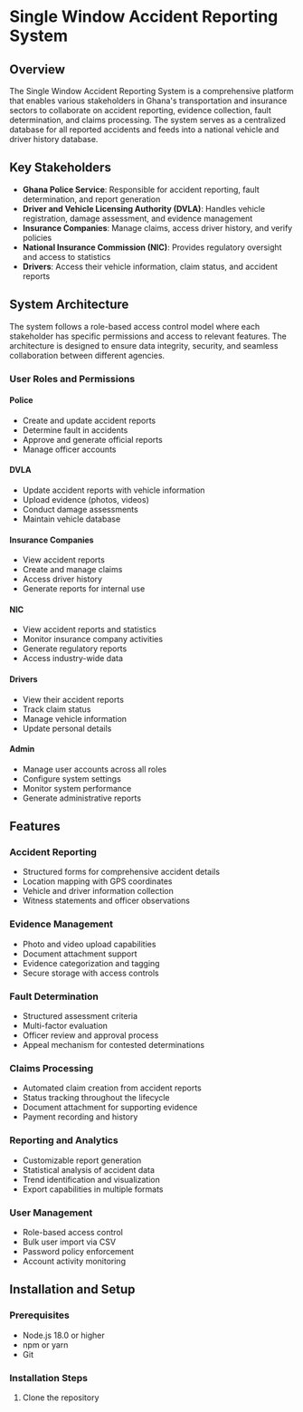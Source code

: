 # Single Window Accident Reporting System

## Overview

The Single Window Accident Reporting System is a comprehensive platform that enables various stakeholders in Ghana's transportation and insurance sectors to collaborate on accident reporting, evidence collection, fault determination, and claims processing. The system serves as a centralized database for all reported accidents and feeds into a national vehicle and driver history database.

## Key Stakeholders

- **Ghana Police Service**: Responsible for accident reporting, fault determination, and report generation
- **Driver and Vehicle Licensing Authority (DVLA)**: Handles vehicle registration, damage assessment, and evidence management
- **Insurance Companies**: Manage claims, access driver history, and verify policies
- **National Insurance Commission (NIC)**: Provides regulatory oversight and access to statistics
- **Drivers**: Access their vehicle information, claim status, and accident reports

## System Architecture

The system follows a role-based access control model where each stakeholder has specific permissions and access to relevant features. The architecture is designed to ensure data integrity, security, and seamless collaboration between different agencies.

### User Roles and Permissions

#### Police
- Create and update accident reports
- Determine fault in accidents
- Approve and generate official reports
- Manage officer accounts

#### DVLA
- Update accident reports with vehicle information
- Upload evidence (photos, videos)
- Conduct damage assessments
- Maintain vehicle database

#### Insurance Companies
- View accident reports
- Create and manage claims
- Access driver history
- Generate reports for internal use

#### NIC
- View accident reports and statistics
- Monitor insurance company activities
- Generate regulatory reports
- Access industry-wide data

#### Drivers
- View their accident reports
- Track claim status
- Manage vehicle information
- Update personal details

#### Admin
- Manage user accounts across all roles
- Configure system settings
- Monitor system performance
- Generate administrative reports

## Features

### Accident Reporting
- Structured forms for comprehensive accident details
- Location mapping with GPS coordinates
- Vehicle and driver information collection
- Witness statements and officer observations

### Evidence Management
- Photo and video upload capabilities
- Document attachment support
- Evidence categorization and tagging
- Secure storage with access controls

### Fault Determination
- Structured assessment criteria
- Multi-factor evaluation
- Officer review and approval process
- Appeal mechanism for contested determinations

### Claims Processing
- Automated claim creation from accident reports
- Status tracking throughout the lifecycle
- Document attachment for supporting evidence
- Payment recording and history

### Reporting and Analytics
- Customizable report generation
- Statistical analysis of accident data
- Trend identification and visualization
- Export capabilities in multiple formats

### User Management
- Role-based access control
- Bulk user import via CSV
- Password policy enforcement
- Account activity monitoring

## Installation and Setup

### Prerequisites
- Node.js 18.0 or higher
- npm or yarn
- Git

### Installation Steps
1. Clone the repository

